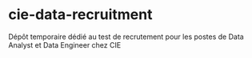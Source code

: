 # cie-data-recruitment
Dépôt temporaire dédié au test de recrutement pour les postes de Data Analyst et Data Engineer chez CIE
